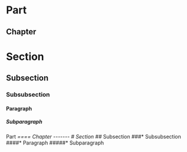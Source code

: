 <!-- \documentclass{article} -->
<!-- \maketitle -->

<!-- Numbered structuring -->

Part
====
Chapter
-------
# Section
## Subsection
### Subsubsection
#### Paragraph
##### Subparagraph

<!-- Non-numbered structuring -->

Part
*====
Chapter
*-------
#* Section
##* Subsection
###* Subsubsection
####* Paragraph
#####* Subparagraph
